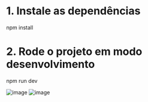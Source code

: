 # 1. Instale as dependências
npm install

# 2. Rode o projeto em modo desenvolvimento
npm run dev

![image](https://github.com/user-attachments/assets/f6245b9d-a84e-4286-9961-84e02fba134a)
![image](https://github.com/user-attachments/assets/c47edcb4-03e0-42e2-97a4-807c8519c91d)
